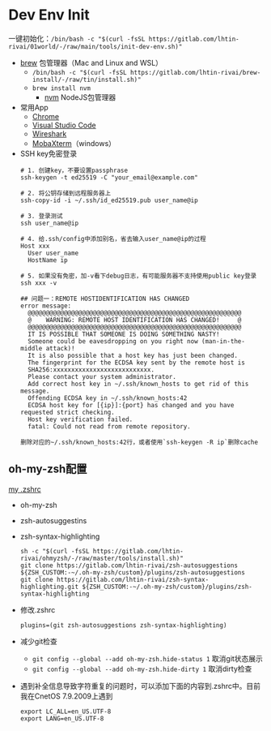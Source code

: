 # Dev Env Init

一键初始化：`/bin/bash -c "$(curl -fsSL https://gitlab.com/lhtin-rivai/01world/-/raw/main/tools/init-dev-env.sh)"`

- [brew](https://brew.sh) 包管理器（Mac and Linux and WSL）
  - `/bin/bash -c "$(curl -fsSL https://gitlab.com/lhtin-rivai/brew-install/-/raw/tin/install.sh)"`
  - `brew install nvm`
    - [nvm](https://github.com/nvm-sh/nvm) NodeJS包管理器
- 常用App
  - [Chrome](https://www.google.com/chrome)
  - [Visual Studio Code](https://code.visualstudio.com)
  - [Wireshark](https://www.wireshark.org)
  - [MobaXterm](https://mobaxterm.mobatek.net)（windows）
- SSH key免密登录
  ```shell
  # 1. 创建key，不要设置passphrase
  ssh-keygen -t ed25519 -C "your_email@example.com"

  # 2. 将公钥存储到远程服务器上
  ssh-copy-id -i ~/.ssh/id_ed25519.pub user_name@ip
  
  # 3. 登录测试
  ssh user_name@ip
  
  # 4. 给.ssh/config中添加别名，省去输入user_name@ip的过程
  Host xxx
    User user_name
    HostName ip
  
  # 5. 如果没有免密，加-v看下debug日志，有可能服务器不支持使用public key登录
  ssh xxx -v
  
  ## 问题一：REMOTE HOSTIDENTIFICATION HAS CHANGED
  error message: 
    @@@@@@@@@@@@@@@@@@@@@@@@@@@@@@@@@@@@@@@@@@@@@@@@@@@@@@@@@@@
    @    WARNING: REMOTE HOST IDENTIFICATION HAS CHANGED!     @
    @@@@@@@@@@@@@@@@@@@@@@@@@@@@@@@@@@@@@@@@@@@@@@@@@@@@@@@@@@@
    IT IS POSSIBLE THAT SOMEONE IS DOING SOMETHING NASTY!
    Someone could be eavesdropping on you right now (man-in-the-middle attack)!
    It is also possible that a host key has just been changed.
    The fingerprint for the ECDSA key sent by the remote host is
    SHA256:xxxxxxxxxxxxxxxxxxxxxxxxxxx.
    Please contact your system administrator.
    Add correct host key in ~/.ssh/known_hosts to get rid of this message.
    Offending ECDSA key in ~/.ssh/known_hosts:42
    ECDSA host key for [{ip}]:{port} has changed and you have requested strict checking.
    Host key verification failed.
    fatal: Could not read from remote repository.

  删除对应的~/.ssh/known_hosts:42行，或者使用`ssh-keygen -R ip`删除cache
  ```

## oh-my-zsh配置

[my .zshrc](./.zshrc)

- oh-my-zsh
- zsh-autosuggestins
- zsh-syntax-highlighting

  ```
  sh -c "$(curl -fsSL https://gitlab.com/lhtin-rivai/ohmyzsh/-/raw/master/tools/install.sh)"
  git clone https://gitlab.com/lhtin-rivai/zsh-autosuggestions ${ZSH_CUSTOM:-~/.oh-my-zsh/custom}/plugins/zsh-autosuggestions
  git clone https://gitlab.com/lhtin-rivai/zsh-syntax-highlighting.git ${ZSH_CUSTOM:-~/.oh-my-zsh/custom}/plugins/zsh-syntax-highlighting
  ```
- 修改.zshrc

  ```shell
  plugins=(git zsh-autosuggestions zsh-syntax-highlighting)
  ```

- 减少git检查
  - `git config --global --add oh-my-zsh.hide-status 1` 取消git状态展示
  - `git config --global --add oh-my-zsh.hide-dirty 1` 取消dirty检查
- 遇到补全信息导致字符重复的问题时，可以添加下面的内容到.zshrc中。目前我在CnetOS 7.9.2009上遇到
    ```shell
    export LC_ALL=en_US.UTF-8
    export LANG=en_US.UTF-8
    ```
